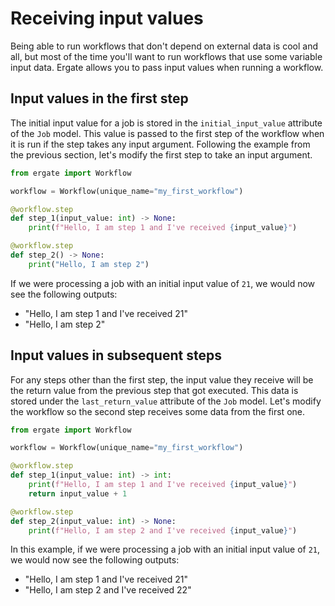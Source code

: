 # Receiving input values

Being able to run workflows that don't depend on external data is cool and all, but most of the time you'll want to run workflows that use some variable input data. Ergate allows you to pass input values when running a workflow.


## Input values in the first step

The initial input value for a job is stored in the `initial_input_value` attribute of the `Job` model. This value is passed to the first step of the workflow when it is run if the step takes any input argument. Following the example from the previous section, let's modify the first step to take an input argument.

```py title="my_workflow.py"
from ergate import Workflow

workflow = Workflow(unique_name="my_first_workflow")

@workflow.step
def step_1(input_value: int) -> None:
    print(f"Hello, I am step 1 and I've received {input_value}")

@workflow.step
def step_2() -> None:
    print("Hello, I am step 2")
```

If we were processing a job with an initial input value of `21`, we would now see the following outputs:

- "Hello, I am step 1 and I've received 21"
- "Hello, I am step 2"


## Input values in subsequent steps

For any steps other than the first step, the input value they receive will be the return value from the previous step that got executed. This data is stored under the `last_return_value` attribute of the `Job` model. Let's modify the workflow so the second step receives some data from the first one.

```py title="my_workflow.py"
from ergate import Workflow

workflow = Workflow(unique_name="my_first_workflow")

@workflow.step
def step_1(input_value: int) -> int:
    print(f"Hello, I am step 1 and I've received {input_value}")
    return input_value + 1

@workflow.step
def step_2(input_value: int) -> None:
    print(f"Hello, I am step 2 and I've received {input_value}")
```

In this example, if we were processing a job with an initial input value of `21`, we would now see the following outputs:

- "Hello, I am step 1 and I've received 21"
- "Hello, I am step 2 and I've received 22"
